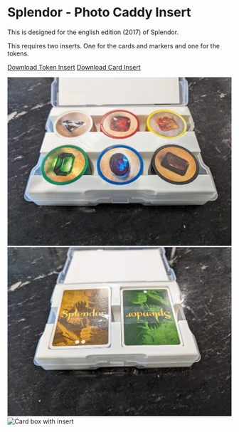# Splendor - Photo Caddy Insert

This is designed for the english edition (2017) of Splendor.

This requires two inserts.  One for the cards and markers and one for the tokens.

[Download Token Insert](https://raw.githubusercontent.com/pcon/photo_caddy_game_organizers/master/splendor/models/insert_tokens.stl)
[Download Card Insert](https://raw.githubusercontent.com/pcon/photo_caddy_game_organizers/master/splendor/models/insert_cards.stl)

![Token box with insert](https://raw.githubusercontent.com/pcon/photo_caddy_game_organizers/master/splendor/assets/box_inside_0.jpg)
![Card box with insert](https://raw.githubusercontent.com/pcon/photo_caddy_game_organizers/master/splendor/assets/box_inside_1.jpg)
![Card box with insert](https://raw.githubusercontent.com/pcon/photo_caddy_game_organizers/master/splendor/assets/box_inside_2.jpg)